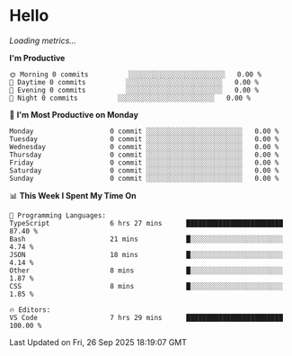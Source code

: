 # Hello

<!-- METRICS:START -->
<p><em>Loading metrics…</em></p>
<!-- METRICS:END -->

<!--START_SECTION:waka-->
**I'm Productive**

```text
🌞 Morning 0 commits          ░░░░░░░░░░░░░░░░░░░░░░░░   0.00 % 
🌆 Daytime 0 commits          ░░░░░░░░░░░░░░░░░░░░░░░░   0.00 % 
🌃 Evening 0 commits          ░░░░░░░░░░░░░░░░░░░░░░░░   0.00 % 
🌙 Night 0 commits          ░░░░░░░░░░░░░░░░░░░░░░░░   0.00 % 
```
📅 **I'm Most Productive on Monday**

```text
Monday                   0 commit ░░░░░░░░░░░░░░░░░░░░░░░░   0.00 % 
Tuesday                  0 commit ░░░░░░░░░░░░░░░░░░░░░░░░   0.00 % 
Wednesday                0 commit ░░░░░░░░░░░░░░░░░░░░░░░░   0.00 % 
Thursday                 0 commit ░░░░░░░░░░░░░░░░░░░░░░░░   0.00 % 
Friday                   0 commit ░░░░░░░░░░░░░░░░░░░░░░░░   0.00 % 
Saturday                 0 commit ░░░░░░░░░░░░░░░░░░░░░░░░   0.00 % 
Sunday                   0 commit ░░░░░░░░░░░░░░░░░░░░░░░░   0.00 % 
```

📊 **This Week I Spent My Time On**

```text
💬 Programming Languages: 
TypeScript               6 hrs 27 mins      ████████████████████████   87.40 % 
Bash                     21 mins            █░░░░░░░░░░░░░░░░░░░░░░░   4.74 % 
JSON                     18 mins            █░░░░░░░░░░░░░░░░░░░░░░░   4.14 % 
Other                    8 mins             █░░░░░░░░░░░░░░░░░░░░░░░   1.87 % 
CSS                      8 mins             █░░░░░░░░░░░░░░░░░░░░░░░   1.85 % 

🔥 Editors: 
VS Code                  7 hrs 29 mins      ████████████████████████   100.00 % 
```

 Last Updated on Fri, 26 Sep 2025 18:19:07 GMT
<!--END_SECTION:waka-->
